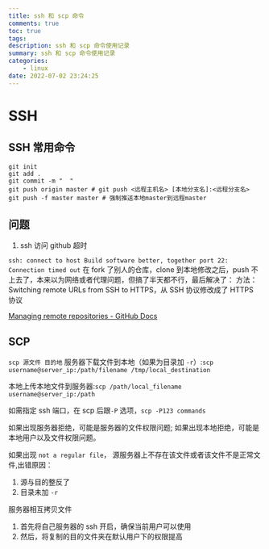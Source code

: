 ```yaml
---
title: ssh 和 scp 命令
comments: true
toc: true
tags:
description: ssh 和 scp 命令使用记录
summary: ssh 和 scp 命令使用记录
categories:
    - linux
date: 2022-07-02 23:24:25
---
```


# SSH

## SSH 常用命令

```shell
git init
git add .
git commit -m "  "
git push origin master # git push <远程主机名> [本地分支名]:<远程分支名>
git push -f master master # 强制推送本地master到远程master
```

## 问题

1. ssh 访问 github 超时

`ssh: connect to host Build software better, together port 22: Connection timed out` 在 fork 了别人的仓库，clone 到本地修改之后，push 不上去了，本来以为网络或者代理问题，但搞了半天都不行，最后解决了：
方法：Switching remote URLs from SSH to HTTPS，从 SSH 协议修改成了 HTTPS 协议

[Managing remote repositories - GitHub Docs](https://docs.github.com/en/get-started/getting-started-with-git/managing-remote-repositories)

## SCP

`scp 源文件 目的地`
服务器下载文件到本地（如果为目录加 `-r`）:`scp username@server_ip:/path/filename /tmp/local_destination`

本地上传本地文件到服务器:`scp /path/local_filename username@server_ip:/path`

如需指定 ssh 端口，在 scp 后跟`-P` 选项，`scp -P123 commands`

如果出现服务器拒绝，可能是服务器的文件权限问题; 如果出现本地拒绝，可能是本地用户以及文件权限问题。

如果出现 `not a regular file`， 源服务器上不存在该文件或者该文件不是正常文件,出错原因：

1. 源与目的整反了
2. 目录未加 `-r`

服务器相互拷贝文件

1. 首先将自己服务器的 ssh 开启，确保当前用户可以使用
2. 然后，将复制的目的文件夹在默认用户下的权限提高
